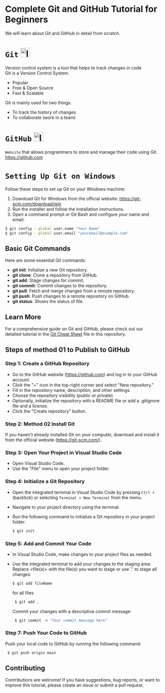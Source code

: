 # Complete Git and GitHub Tutorial for Beginners
We will learn about Git and GitHub in detail from scratch. 

# `Git`  <img src="https://github.com/ZiaUrRehman-bit/Complete-Git-and-GitHub-Tutorial-for-Beginners/assets/77435711/bac25d1f-6152-42dd-97c3-a735c013ff8e" alt="Image" width="30"/>


Version control system is a tool that helps to track changes in code<br>
Git is a Version Control System.
+ Popular
+ Free & Open Source
+ Fast & Scalable
  
Git is mainly used for two things.<br>
+ To track the history of changes
+ To collaborate (work in a team)

# `GitHub`  <img src="https://github.com/ZiaUrRehman-bit/Complete-Git-and-GitHub-Tutorial-for-Beginners/assets/77435711/4a13c429-2641-4a41-a025-6d98f7ee977f" alt="Image" width="30"/>
`Website` that allows programmers to store and manage their code using Git.<br>
https://github.com

# `Setting Up Git on Windows`

<p>Follow these steps to set up Git on your Windows machine:</p>

<ol>
  <li>Download Git for Windows from the official website: <a href="https://git-scm.com/download/win">https://git-scm.com/download/win</a></li>
  <li>Run the installer and follow the installation instructions.</li>
  <li>Open a command prompt or Git Bash and configure your name and email:</li>
</ol>

```bash
$ git config --global user.name "Your Name"
$ git config --global user.email "youremail@example.com"
```

<h2>Basic Git Commands</h2>
<p>Here are some essential Git commands:</p>
<ul>
  <li><strong>git init</strong>: Initialize a new Git repository.</li>
  <li><strong>git clone</strong>: Clone a repository from GitHub.</li>
  <li><strong>git add</strong>: Stage changes for commit.</li>
  <li><strong>git commit</strong>: Commit changes to the repository.</li>
  <li><strong>git pull</strong>: Fetch and merge changes from a remote repository.</li>
  <li><strong>git push</strong>: Push changes to a remote repository on GitHub.</li>
  <li><strong>git status</strong>: Shows the status of file.</li>
</ul>
<h2>Learn More</h2>
<p>For a comprehensive guide on Git and GitHub, please check out our detailed tutorial in the <a href="https://github.com/ZiaUrRehman-bit/Complete-Git-and-GitHub-Tutorial-for-Beginners/blob/main/git-cheat-sheet-education.pdf">Git Cheat Sheet</a> file in this repository.</p>

## Steps of method 01 to Publish to GitHub

### Step 1: Create a GitHub Repository

- Go to the GitHub website (https://github.com) and log in to your GitHub account.
- Click the "+" icon in the top-right corner and select "New repository."
- Fill in the repository name, description, and other settings.
- Choose the repository visibility (public or private).
- Optionally, initialize the repository with a README file or add a .gitignore file and a license.
- Click the "Create repository" button.

### Step 2: Method 02 Install Git

If you haven't already installed Git on your computer, download and install it from the official website (https://git-scm.com/).

### Step 3: Open Your Project in Visual Studio Code

- Open Visual Studio Code.
- Use the "File" menu to open your project folder.

### Step 4: Initialize a Git Repository

- Open the integrated terminal in Visual Studio Code by pressing `Ctrl + ` (backtick) or selecting `Terminal > New Terminal` from the menu.
- Navigate to your project directory using the terminal.
- Run the following command to initialize a Git repository in your project folder:

   ```bash
   $ git init
   ```
### Step 5: Add and Commit Your Code

- In Visual Studio Code, make changes to your project files as needed.
- Use the integrated terminal to add your changes to the staging area. Replace <file(s)> with the file(s) you want to stage or use '.' to stage all changes:
  
   ```bash
   $ git add fileName
   ```
   for all files
  ```bash
   $ git add .
   ```
  Commit your changes with a descriptive commit message:
  ```bash
   $ git commit -m "Your commit message here"
   ```
### Step 7: Push Your Code to GitHub
Push your local code to GitHub by running the following command:

  ```bash
   $ git push origin main
   ```
<h2>Contributing</h2>
<p>Contributions are welcome! If you have suggestions, bug reports, or want to improve this tutorial, please create an issue or submit a pull request.</p>
